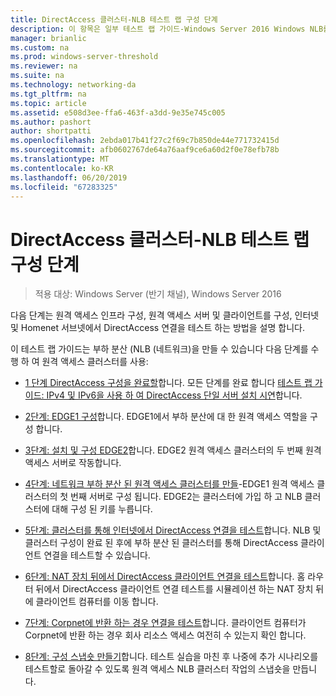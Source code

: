 ```yaml
---
title: DirectAccess 클러스터-NLB 테스트 랩 구성 단계
description: 이 항목은 일부 테스트 랩 가이드-Windows Server 2016 Windows NLB를 사용 하 여 클러스터에서 DirectAccess 시연
manager: brianlic
ms.custom: na
ms.prod: windows-server-threshold
ms.reviewer: na
ms.suite: na
ms.technology: networking-da
ms.tgt_pltfrm: na
ms.topic: article
ms.assetid: e508d3ee-ffa6-463f-a3dd-9e35e745c005
ms.author: pashort
author: shortpatti
ms.openlocfilehash: 2ebda017b41f27c2f69c7b850de44e771732415d
ms.sourcegitcommit: afb0602767de64a76aaf9ce6a60d2f0e78efb78b
ms.translationtype: MT
ms.contentlocale: ko-KR
ms.lasthandoff: 06/20/2019
ms.locfileid: "67283325"
---
```

# <a name="steps-for-configuring-the-directaccess-cluster-nlb-test-lab"></a>DirectAccess 클러스터-NLB 테스트 랩 구성 단계

>적용 대상: Windows Server (반기 채널), Windows Server 2016

다음 단계는 원격 액세스 인프라 구성, 원격 액세스 서버 및 클라이언트를 구성, 인터넷 및 Homenet 서브넷에서 DirectAccess 연결을 테스트 하는 방법을 설명 합니다.  
  
이 테스트 랩 가이드는 부하 분산 (NLB (네트워크)을 만들 수 있습니다 다음 단계를 수행 하 여 원격 액세스 클러스터를 사용:  
  
-   [1 단계 DirectAccess 구성을 완료할](STEP-1-Complete-the-DirectAccess-Configuration.md)합니다. 모든 단계를 완료 합니다 [테스트 랩 가이드: IPv4 및 IPv6을 사용 하 여 DirectAccess 단일 서버 설치 시연](https://go.microsoft.com/fwlink/p/?LinkId=237004)합니다.  
  
-   [2단계: EDGE1 구성](STEP-2-Configure-EDGE1.md)합니다. EDGE1에서 부하 분산에 대 한 원격 액세스 역할을 구성 합니다.  
  
-   [3단계: 설치 및 구성 EDGE2](STEP-3-Install-and-Configure-EDGE2.md)합니다. EDGE2 원격 액세스 클러스터의 두 번째 원격 액세스 서버로 작동합니다.  
  
-   [4단계: 네트워크 부하 분산 된 원격 액세스 클러스터를 만들](STEP-4-Create-the-Network-Load-Balanced-Remote-Access-Cluster.md)-EDGE1 원격 액세스 클러스터의 첫 번째 서버로 구성 됩니다. EDGE2는 클러스터에 가입 하 고 NLB 클러스터에 대해 구성 된 키를 누릅니다.  
  
-   [5단계: 클러스터를 통해 인터넷에서 DirectAccess 연결을 테스트](STEP-5-Test-DirectAccess-Connectivity-from-the-Internet-and-Through-the-Cluster.md)합니다. NLB 및 클러스터 구성이 완료 된 후에 부하 분산 된 클러스터를 통해 DirectAccess 클라이언트 연결을 테스트할 수 있습니다.  
  
-   [6단계: NAT 장치 뒤에서 DirectAccess 클라이언트 연결을 테스트](STEP-6-Test-DirectAccess-Client-Connectivity-from-Behind-a-NAT-Device.md)합니다. 홈 라우터 뒤에서 DirectAccess 클라이언트 연결 테스트를 시뮬레이션 하는 NAT 장치 뒤에 클라이언트 컴퓨터를 이동 합니다.  
  
-   [7단계: Corpnet에 반환 하는 경우 연결을 테스트](STEP-7-Test-Connectivity-When-Returning-to-the-Corpnet.md)합니다. 클라이언트 컴퓨터가 Corpnet에 반환 하는 경우 회사 리소스 액세스 여전히 수 있는지 확인 합니다.  
  
-   [8단계: 구성 스냅숏 만들기](da-cluster-nlb-s8-snapshot.md)합니다. 테스트 실습을 마친 후 나중에 추가 시나리오를 테스트할로 돌아갈 수 있도록 원격 액세스 NLB 클러스터 작업의 스냅숏을 만듭니다.  
  


